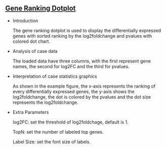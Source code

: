 ## [Gene Ranking Dotplot](https://hiplot-academic.com/basic/gene-rank)

- Introduction

  The gene ranking dotplot is used to display the differentially expressed genes with sorted ranking by the
  log2foldchange and pvalues with colored dot chart.

- Analysis of case data

  The loaded data have three columns, with the first represent gene names, the second for log2FC and the third for
  pvalues.

- Interpretation of case statistics graphics

  As shown in the example figure, the x-axis represents the ranking of every differentially expressed genes, the y-axis
  shows the log2foldchange, the dot is colored by the pvalues and the dot size represents the log2foldchange.

- Extra Parameters

  log2FC: set the threshold of log2foldchage, default is 1.

  TopN: set the number of labeled top genes.

  Label Size: set the font size of labels.



